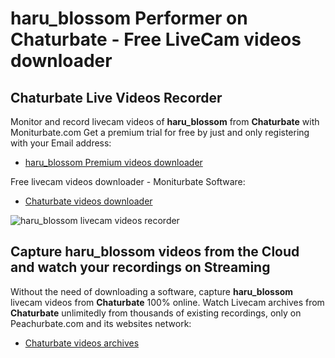 # haru_blossom Performer on Chaturbate - Free LiveCam videos downloader

## Chaturbate Live Videos Recorder

Monitor and record livecam videos of **haru_blossom** from **Chaturbate** with Moniturbate.com
Get a premium trial for free by just and only registering with your Email address:
* [haru_blossom Premium videos downloader](https://moniturbate.com/request-demo-licence-key.html)

Free livecam videos downloader - Moniturbate Software:
* [Chaturbate videos downloader](https://moniturbate.com/moniturbate-download-software.html)

![haru_blossom livecam videos recorder](https://peachurnet.com/templates/moniturbate-software.png)


## Capture haru_blossom videos from the Cloud and watch your recordings on Streaming

Without the need of downloading a software, capture **haru_blossom** livecam videos from **Chaturbate** 100% online.
Watch Livecam archives from **Chaturbate** unlimitedly from thousands of existing recordings, only on Peachurbate.com and its websites network:
* [Chaturbate videos archives](https://peachurnet.com/)